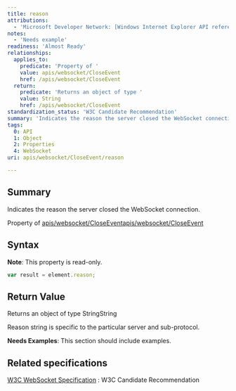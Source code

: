 ```yaml
---
title: reason
attributions:
  - 'Microsoft Developer Network: [Windows Internet Explorer API reference Article](http://msdn.microsoft.com/en-us/library/ie/hh828809%28v=vs.85%29.aspx)'
notes:
  - 'Needs example'
readiness: 'Almost Ready'
relationships:
  applies_to:
    predicate: 'Property of '
    value: apis/websocket/CloseEvent
    href: /apis/websocket/CloseEvent
  return:
    predicate: 'Returns an object of type '
    value: String
    href: /apis/websocket/CloseEvent
standardization_status: 'W3C Candidate Recommendation'
summary: 'Indicates the reason the server closed the WebSocket connection.'
tags:
  0: API
  1: Object
  2: Properties
  4: WebSocket
uri: apis/websocket/CloseEvent/reason

---
```

## <span>Summary</span>

Indicates the reason the server closed the WebSocket connection.

Property of [apis/websocket/CloseEvent](/apis/websocket/CloseEvent)[apis/websocket/CloseEvent](/apis/websocket/CloseEvent)

## <span>Syntax</span>

**Note**: This property is read-only.

``` js
var result = element.reason;
```

## <span>Return Value</span>

Returns an object of type StringString

Reason string is specific to the particular server and sub-protocol.

**Needs Examples**: This section should include examples.

## <span>Related specifications</span>

[W3C WebSocket Specification](http://www.w3.org/TR/websockets/)
:   W3C Candidate Recommendation
